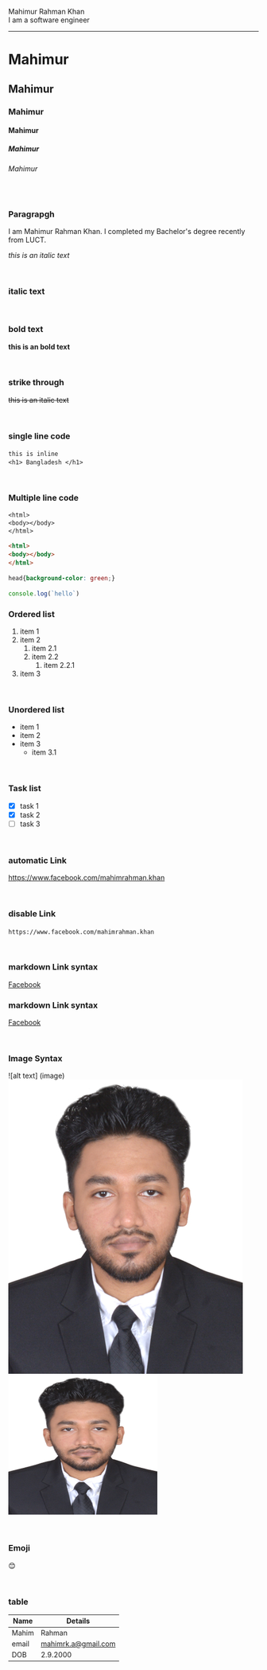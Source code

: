 <!--markdown tutorial-->
Mahimur Rahman Khan  
I am a software engineer

---

# Mahimur
## Mahimur
### Mahimur
#### Mahimur
##### Mahimur
###### Mahimur

<br/>

### Paragrapgh

 <p>I am Mahimur Rahman Khan. I completed my Bachelor's degree recently from LUCT.</p>

_this is an italic text_

<br/> 

### italic text

<br/>

### bold text



__this is an bold text__

<br/>

### strike through
~~this is an italic text~~

<br>

### single line code


`this is inline`  
`<h1> Bangladesh </h1>`  

<br>

### Multiple line code

```
<html>
<body></body>
</html>
```

```html
<html>
<body></body>
</html>
```

```css
head{background-color: green;}
```

```javascript
console.log(`hello`)
```

### Ordered list
1. item 1
2. item 2
   1.    item 2.1
   2.    item 2.2
         1.    item 2.2.1
3. item 3

<br/>

### Unordered list
- item 1
- item 2
- item 3
   - item 3.1 

<br/>

### Task list

- [x] task 1
- [x] task 2
- [ ] task 3

<br/>

### automatic Link
https://www.facebook.com/mahimrahman.khan

<br/>

### disable Link
`https://www.facebook.com/mahimrahman.khan`

<br/>

### markdown Link syntax
[Facebook](https://www.facebook.com/mahimrahman.khan)

### markdown Link syntax
[Facebook][fblink]


<!-- all link is here -->
[fblink]: https://www.facebook.com/mahimrahman.khan


<br/>

### Image Syntax
![alt text] (image)
![profile](.image/../01.jpg)
<img src="./images/../01.jpg" width="300" height="280" title="profile image" />

<br/>

### Emoji
😊

<br/>

### table
| Name | Details |
| -----| -----|
| Mahim | Rahman|
| email | mahimrk.a@gmail.com
| DOB | 2.9.2000|

